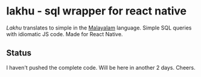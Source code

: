 # lakhu - sql wrapper for react native
*Lakhu* translates to simple in the [Malayalam](http://en.wikipedia.org/wiki/Malayalam) language. Simple SQL queries with idiomatic JS code. Made for React Native.

## Status
I haven't pushed the complete code. Will be here in another 2 days. Cheers.
